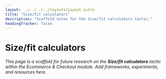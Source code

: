 ```yaml
---
layout: ../../../../layouts/Layout.astro
title: "Size/fit calculators"
description: "Scaffold notes for the Size/fit calculators tactic."
headingTracker: false
---
```

# Size/fit calculators

_This page is a scaffold for future research on the **Size/fit calculators** tactic within the Ecommerce & Checkout module. Add frameworks, experiments, and resources here._
